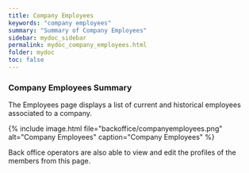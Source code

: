 ```yaml
---
title: Company Employees
keywords: "company employees"
summary: "Summary of Company Employees"
sidebar: mydoc_sidebar
permalink: mydoc_company_employees.html
folder: mydoc
toc: false
---
```


### Company Employees Summary

The Employees page displays a list of current and historical employees associated to a company.

{% include image.html file="backoffice/companyemployees.png" alt="Company Employees" caption="Company Employees" %}

Back office operators are also able to view and edit the profiles of the members from this page.
